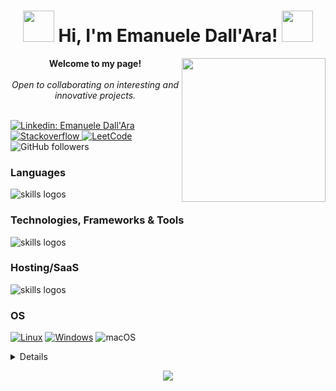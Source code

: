 <h1 align="center">
    <img src="https://media.giphy.com/media/Tgvn82bqJT36lkVqDZ/giphy.gif" width="50"/> 
    Hi, I'm Emanuele Dall'Ara! <img src="https://media.giphy.com/media/20PA8HwdrWlgL6AzbU/giphy.gif" width="50">
</h1>
<img align='right' src="https://media.giphy.com/media/t1j3KW8BXTzccCLdNb/giphy.gif" width="230">
<p align="center">
    <b>Welcome to my page!</b>
    <br><br>
    <i>
        Open to collaborating on interesting and innovative projects.<br>
    </i><br>
  
[![Linkedin: Emanuele Dall'Ara](https://img.shields.io/badge/-Emanuele-blue?style=flat-square&logo=Linkedin&logoColor=white&link=https://www.linkedin.com/in/emanuele-dall-ara-40b3311a7/)](https://www.linkedin.com/in/emanuele-dall-ara-40b3311a7/)
    <a href="https://stackoverflow.com/users/20091055/dallas">
        <img src="https://img.shields.io/badge/-Stackoverflow-blue?style=for-the-badge&logo=stack-overflow&logoColor=orange&style=flat-square" alt="Stackoverflow">
    </a>
    <a href="https://leetcode.com/LeleDallas">
        <img src="https://img.shields.io/badge/LeetCode-blue?style=flat-square&logo=LeetCode" alt="LeetCode">
    </a>
![GitHub followers](https://img.shields.io/github/followers/LeleDallas?label=Follow&style=social)
</p>

### Languages
<img src="https://skillicons.dev/icons?i=javascript,typescript,html,css,java,scala,c,cpp,cs,py,latex,md" alt="skills logos" />

### Technologies, Frameworks & Tools
<img src="https://skillicons.dev/icons?i=androidstudio,arduino,bash,docker,git,github,githubactions,gitlab,jest,vite,react,styledcomponents,rollupjs,postman,nodejs,figma" alt="skills logos" />

### Hosting/SaaS
<img src="https://skillicons.dev/icons?i=firebase,gcp" alt="skills logos" />

### OS
[![Linux](https://img.shields.io/badge/linux-black?style=for-the-badge&logo=Linux)](https://github.com/LeleDallas)
[![Windows](https://img.shields.io/badge/Windows-black?style=for-the-badge&logo=Windows&logoColor=blue)](https://github.com/LeleDallas)
![macOS](https://img.shields.io/badge/mac%20os-000000?style=for-the-badge&logo=macos&logoColor=F0F0F0)

<details>
<p align="center">
  <a href="https://github.com/LeleDallas">
    <img src="http://github-profile-summary-cards.vercel.app/api/cards/profile-details?username=LeleDallas&theme=transparent" />
  </a>
  <a href="https://github.com/LeleDallas">
    <img src="https://github-readme-streak-stats.herokuapp.com/?user=LeleDallas&hide_border=true&card_width=338&theme=transparent" />
  </a>
  <a href="https://github.com/LeleDallas">
    <img src="http://github-profile-summary-cards.vercel.app/api/cards/stats?username=LeleDallas&theme=transparent" />
  </a>
    <br/>
    <br/>
    <img alt="Leetcode Stats" src="https://leetcode.card.workers.dev/LeleDallas?theme=dark&font=source_code_pro&extension=null"/>
</p>
</details>


<p align="center">
  <a href="https://github.com/LeleDallas">
    <img src="https://komarev.com/ghpvc/?username=LeleDallas&color=blue&style=flat)" />
  </a>
</p>
